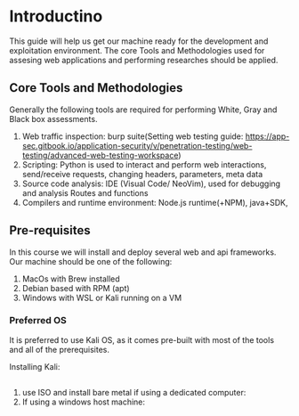 # Introductino 
This guide will help us get our machine ready for the development and exploitation environment.
The core Tools and Methodologies used for assesing web applications and performing researches should be applied.

## Core Tools and Methodologies
Generally the following tools are required for performing White, Gray and Black box assessments.

1. Web traffic inspection: burp suite(Setting web testing guide: https://app-sec.gitbook.io/application-security/v/penetration-testing/web-testing/advanced-web-testing-workspace)
2. Scripting: Python is used to interact and perform web interactions, send/receive requests, changing headers, parameters, meta data
3. Source code analysis: IDE (Visual Code/ NeoVim), used for debugging and analysis Routes and functions
4. Compilers and runtime environment: Node.js runtime(+NPM), java+SDK, 

## Pre-requisites
In this course we will install and deploy several web and api frameworks. 
Our machine should be one of the following:
1. MacOs with Brew installed
2. Debian based with RPM (apt)
3. Windows with WSL or Kali running on a VM

### Preferred OS
It is preferred to use Kali OS, as it comes pre-built with most of the tools and all of the prerequisites.

Installing Kali:
##
1. use ISO and install bare metal if using a dedicated computer:
2. If using a windows host machine:
